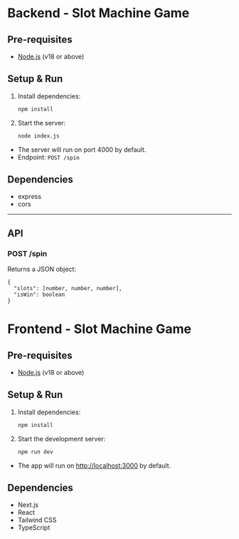 # Backend - Slot Machine Game

## Pre-requisites

- [Node.js](https://nodejs.org/) (v18 or above)

## Setup & Run

1. Install dependencies:
   ```bash
   npm install
   ```
2. Start the server:
   ```bash
   node index.js
   ```

- The server will run on port 4000 by default.
- Endpoint: `POST /spin`

## Dependencies

- express
- cors

---

## API

### POST /spin

Returns a JSON object:

```
{
  "slots": [number, number, number],
  "isWin": boolean
}
```

# Frontend - Slot Machine Game

## Pre-requisites

- [Node.js](https://nodejs.org/) (v18 or above)

## Setup & Run

1. Install dependencies:
   ```bash
   npm install
   ```
2. Start the development server:
   ```bash
   npm run dev
   ```

- The app will run on [http://localhost:3000](http://localhost:3000) by default.

## Dependencies

- Next.js
- React
- Tailwind CSS
- TypeScript
